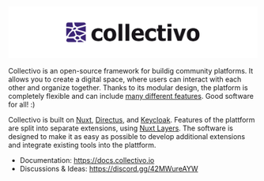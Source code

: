 ![Collectivo](docs/assets/collectivo_rgb_header.png)

Collectivo is an open-source framework for buildig community platforms. It allows you to create a digital space, where users can interact with each other and organize together. Thanks to its modular design, the platform is completely flexible and can include [many different features](https://docs.collectivo.io/#features). Good software for all! :)

Collectivo is built on [Nuxt](https://nuxt.com/docs/), [Directus](https://directus.io/), and [Keycloak](https://www.keycloak.org/). Features of the plattform are split into separate extensions, using [Nuxt Layers](https://nuxt.com/docs/guide/going-further/layers). The software is designed to make it as easy as possible to develop additional extensions and integrate existing tools into the plattform.

- Documentation: https://docs.collectivo.io
- Discussions & Ideas: https://discord.gg/42MWureAYW
